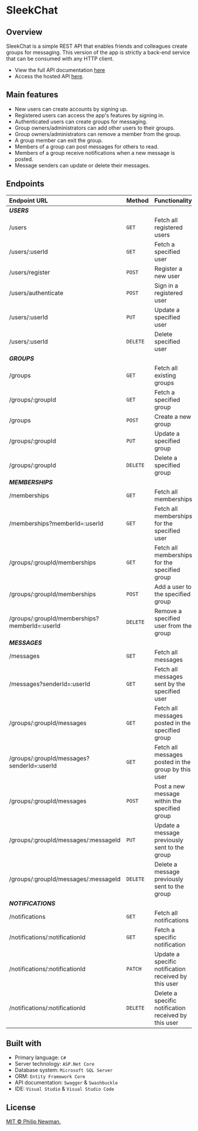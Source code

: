 # SleekChat

<!-- Include relevant badges here -->



## Overview
SleekChat is a simple REST API that enables friends and colleagues create groups for messaging. 
This version of the app is strictly a back-end service that can be consumed with any HTTP client. 

- View the full API documentation [here](/apidocs)  
- Access the hosted API [here](/api).



## Main features
- New users can create accounts by signing up.
- Registered users can access the app's features by signing in.
- Authenticated users can create groups for messaging.
- Group owners/administrators can add other users to their groups.
- Group owners/administrators can remove a member from the group.
- A group member can exit the group.
- Members of a group can post messages for others to read.
- Members of a group receive notifications when a new message is posted.
- Message senders can update or delete their messages.



## Endpoints

| Endpoint URL       | Method    | Functionality   |
| :----------------- | :------------- | :-------------- |
|**_USERS_**           |        |                               |
| /users               | ```GET```    | Fetch all registered users    |  
| /users/:userId       | ```GET```    | Fetch a specified user    |
| /users/register      | ```POST```   | Register a new user    |  
| /users/authenticate  | ```POST```   | Sign in a registered user  |  
| /users/:userId       | ```PUT```    | Update a specified user    |
| /users/:userId       | ```DELETE``` | Delete specified user    |
|**_GROUPS_**          |        |                               |
| /groups              | ```GET```    | Fetch all existing groups |  
| /groups/:groupId     | ```GET```    | Fetch a specified group |
| /groups              | ```POST```   | Create a new group |  
| /groups/:groupId     | ```PUT```    | Update a specified group |
| /groups/:groupId     | ```DELETE``` | Delete a specified group |
|**_MEMBERSHIPS_**                              |        |                               |
| /memberships                                  | ```GET```    | Fetch all memberships |  
| /memberships?memberId=:userId                 | ```GET```    | Fetch all memberships for the specified user |  
| /groups/:groupId/memberships                  | ```GET```    | Fetch all memberships for the specified group |
| /groups/:groupId/memberships                  | ```POST```   | Add a user to the specified group |  
| /groups/:groupId/memberships?memberId=:userId | ```DELETE``` | Remove a specified user from the group |
|**_MESSAGES_**                              |        |                               |
| /messages                                  | ```GET```    | Fetch all messages |  
| /messages?senderId=:userId                 | ```GET```    | Fetch all messages sent by the specified user |  
| /groups/:groupId/messages                  | ```GET```    | Fetch all messages posted in the specified group |
| /groups/:groupId/messages?senderId=:userId | ```GET```    | Fetch all messages posted in the group by this user |
| /groups/:groupId/messages                  | ```POST```   | Post a new message within the specified group |  
| /groups/:groupId/messages/:messageId       | ```PUT```    | Update a message previously sent to the group |
| /groups/:groupId/messages/:messageId       | ```DELETE``` |  Delete a message previously sent to the group |
|**_NOTIFICATIONS_**              |        |                               |
| /notifications                  | ```GET```    | Fetch all notifications |  
| /notifications/:notificationId  | ```GET```    | Fetch a specific notification |
| /notifications/:notificationId  | ```PATCH```    | Update a specific notification received by this user |
| /notifications/:notificationId  | ```DELETE``` | Delete a specific notification received by this user |



## Built with

- Primary language: ```C#``` 
- Server technology: ```ASP.Net Core```
- Database system: ```Microsoft SQL Server```
- ORM: ```Entity Framework Core```
- API documentation: ```Swagger``` & ```Swashbuckle```
- IDE: ```Visual Studio``` & ```Visual Studio Code```



## License
[MIT © Philip Newman.](../LICENSE)
